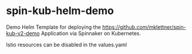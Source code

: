# spin-kub-helm-demo

Demo Helm Template for deploying the
https://github.com/mklettner/spin-kub-v2-demo 
Application via Spinnaker on Kubernetes.

Istio resources can be disabled in the values.yaml
